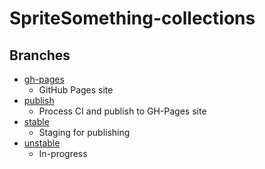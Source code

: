# SpriteSomething-collections

## Branches

* [gh-pages](https://github.com/miketrethewey/SpriteSomething-collections/tree/gh-pages/)
  * GitHub Pages site
* [publish](https://github.com/miketrethewey/SpriteSomething-collections/tree/publish/)
  * Process CI and publish to GH-Pages site
* [stable](https://github.com/miketrethewey/SpriteSomething-collections/tree/stable/)
  * Staging for publishing
* [unstable](https://github.com/miketrethewey/SpriteSomething-collections/tree/unstable/)
  * In-progress
